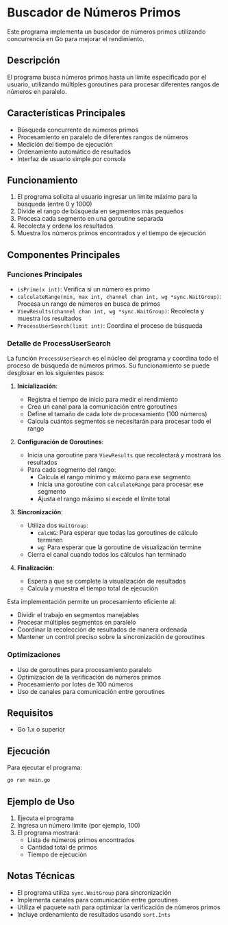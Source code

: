 # Buscador de Números Primos

Este programa implementa un buscador de números primos utilizando concurrencia en Go para mejorar el rendimiento.

## Descripción

El programa busca números primos hasta un límite especificado por el usuario, utilizando múltiples goroutines para procesar diferentes rangos de números en paralelo.

## Características Principales

- Búsqueda concurrente de números primos
- Procesamiento en paralelo de diferentes rangos de números
- Medición del tiempo de ejecución
- Ordenamiento automático de resultados
- Interfaz de usuario simple por consola

## Funcionamiento

1. El programa solicita al usuario ingresar un límite máximo para la búsqueda (entre 0 y 1000)
2. Divide el rango de búsqueda en segmentos más pequeños
3. Procesa cada segmento en una goroutine separada
4. Recolecta y ordena los resultados
5. Muestra los números primos encontrados y el tiempo de ejecución

## Componentes Principales

### Funciones Principales

- `isPrime(x int)`: Verifica si un número es primo
- `calculateRange(min, max int, channel chan int, wg *sync.WaitGroup)`: Procesa un rango de números en busca de primos
- `ViewResults(channel chan int, wg *sync.WaitGroup)`: Recolecta y muestra los resultados
- `ProcessUserSearch(limit int)`: Coordina el proceso de búsqueda

### Detalle de ProcessUserSearch

La función `ProcessUserSearch` es el núcleo del programa y coordina todo el proceso de búsqueda de números primos. Su funcionamiento se puede desglosar en los siguientes pasos:

1. **Inicialización**:
   - Registra el tiempo de inicio para medir el rendimiento
   - Crea un canal para la comunicación entre goroutines
   - Define el tamaño de cada lote de procesamiento (100 números)
   - Calcula cuántos segmentos se necesitarán para procesar todo el rango

2. **Configuración de Goroutines**:
   - Inicia una goroutine para `ViewResults` que recolectará y mostrará los resultados
   - Para cada segmento del rango:
     - Calcula el rango mínimo y máximo para ese segmento
     - Inicia una goroutine con `calculateRange` para procesar ese segmento
     - Ajusta el rango máximo si excede el límite total

3. **Sincronización**:
   - Utiliza dos `WaitGroup`:
     - `calcWG`: Para esperar que todas las goroutines de cálculo terminen
     - `wg`: Para esperar que la goroutine de visualización termine
   - Cierra el canal cuando todos los cálculos han terminado

4. **Finalización**:
   - Espera a que se complete la visualización de resultados
   - Calcula y muestra el tiempo total de ejecución

Esta implementación permite un procesamiento eficiente al:
- Dividir el trabajo en segmentos manejables
- Procesar múltiples segmentos en paralelo
- Coordinar la recolección de resultados de manera ordenada
- Mantener un control preciso sobre la sincronización de goroutines

### Optimizaciones

- Uso de goroutines para procesamiento paralelo
- Optimización de la verificación de números primos
- Procesamiento por lotes de 100 números
- Uso de canales para comunicación entre goroutines

## Requisitos

- Go 1.x o superior

## Ejecución

Para ejecutar el programa:

```bash
go run main.go
```

## Ejemplo de Uso

1. Ejecuta el programa
2. Ingresa un número límite (por ejemplo, 100)
3. El programa mostrará:
   - Lista de números primos encontrados
   - Cantidad total de primos
   - Tiempo de ejecución

## Notas Técnicas

- El programa utiliza `sync.WaitGroup` para sincronización
- Implementa canales para comunicación entre goroutines
- Utiliza el paquete `math` para optimizar la verificación de números primos
- Incluye ordenamiento de resultados usando `sort.Ints` 